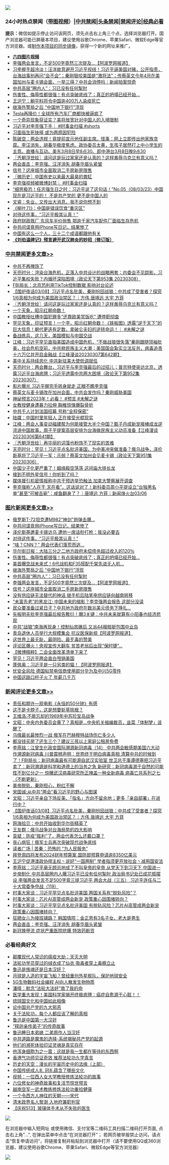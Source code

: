 ![](https://raw.githubusercontent.com/jsvpn/jsproxy/dev/64photo/fqnews-qr.jpg)

<div id="tt">
<h3>24小时热点禁闻（<a href="https://aaa.v2dns.tk/?QAjUl=BgRp5UNKRn&T5Vk=fPVH&Q59Ab=WxGE" target="_blank">带图视频</a>）|<a href="#%E4%B8%AD%E5%85%B1%E7%A6%81%E9%97%BB%E6%9B%B4%E5%A4%9A%E6%96%87%E7%AB%A0">中共禁闻</a>|<a href="#%E5%9B%BE%E7%89%87%E6%96%B0%E9%97%BB%E6%9B%B4%E5%A4%9A%E6%96%87%E7%AB%A0">头条禁闻</a>|<a href="#%E6%96%B0%E9%97%BB%E8%AF%84%E8%AE%BA%E6%9B%B4%E5%A4%9A%E6%96%87%E7%AB%A0">禁闻评论|<a href="#%E5%BF%85%E7%9C%8B%E7%BB%8F%E5%85%B8%E5%A5%BD%E6%96%87">经典必看</a></h3>
<div><b>提示：</b>微信如提示停止访问该网页，须先点击右上角三个点，选择浏览器打开。国产浏览器可能已屏蔽本项目，建议使用谷歌Chrome、苹果Safari、微软Edge等官方浏览器。或<a href="%E5%88%B6%E4%BD%9Cgit%E7%A6%81%E9%97%BB%E9%95%9C%E5%83%8F.md">制作本项目的同步镜像</a>，获得一个新的网址来推广。</div>
<ul>
<li><b><a href="http://d2.v2rss.gq/64.mp4" target="_blank">六四图片视频</a></b></li>
<li><a href="/topimagenews/20230308/1857418.md">李强两会发言，不足500字竟然三次提及...【阿波罗网报道】</a></li>
<li><a href="/sohnews/20230308/1857441.md">习李握手超冷淡！汪洋故意避开习近平视线！习近平逼美国对赌，公开指责，台海战事别再问“会不会”；秦刚狠咬美国是“激将法”；传蔡英文今年4月在美国加州与麦卡锡会面，一举三得？中共会消停吗｜新闻拍案惊奇</a></li>
<li><a href="/topimagenews/20230308/1857430.md">中共高层“圈内人”：习已没有任何掣肘</a></li>
<li><a href="/topimagenews/20230308/1857519.md">伤害性、侮辱性都很强！有点突破底线了；真正的坍塌已经开始…</a></li>
<li><a href="/headline/20230308/1857450.md">王沪宁：躺平料将令中国逾400万人染疫死亡</a></li>
<li><a href="/topimagenews/20230308/1857431.md">继海外警局之后 “中国地下银行”浮现</a></li>
<li><a href="/cnnews/20230308/1857504.md">Tesla再降价！全球所有汽车厂商都快被逼疯了</a></li>
<li><a href="/baitai/20230308/1857480.md">一个奇异现象获证实？美将放宽针对中国人的入境限制</a></li>
<li><a href="/sohnews/20230309/1857652.md">习近平对李克强下手｜ #时事金扫描 #shorts</a></li>
<li><a href="/baitai/20230309/1857665.md">习面临生死抉择 或为两原因犯险</a></li>
<li><a href="/sohnews/20230308/1857527.md">陈破空：两会违规！竟提前宣示他任副主席。怪事：网上立即传出他家族贪腐。李汪消失，胡春华极度焦虑。政协委员太黄，生孩子居然打上中小学生的主意。直播与互动。美东3月8日早8点30、即中港台3月8日晚9点30</a></li>
<li><a href="/cbnews/20230309/1857688.md">〖兲朝浮世绘〗请问这是玩过家家还是认真的？这样羞辱乌克兰有意义吗？</a></li>
<li><a href="/comments/20230308/1857549.md">两会直击：李克强、汪洋消失 胡春华眉头紧皱</a></li>
<li><a href="/topimagenews/20230308/1857409.md">信号？这座城市全面取消二手房新房限售</a></li>
<li><a href="/bblog/20230308/1857413.md">〖微历史〗中国有史以来最大最臭的粪缸</a></li>
<li><a href="/sohnews/20230309/1857653.md">李克强视频被微博封禁｜ #时事金扫描</a></li>
<li><a href="/sohnews/20230309/1857642.md">“细思极恐！任志强生日之时：习近平说了这句话！”No.05（08/03/23）中国现在是习近平的！ 不是共产党的 更不是中国人的</a></li>
<li><a href="/sohnews/20230308/1857512.md">文睿：失业，又传出大消息，我不说你想不到</a></li>
<li><a href="/baitai/20230309/1857629.md">《柳叶刀》：中国是错误饮食“重灾区”</a></li>
<li><a href="/topimagenews/20230309/1857698.md">对待这件事，“习近平极其认真！”</a></li>
<li><a href="/ssgc/20230308/1857454.md">政府财政救厂 东风车半价抛售 鄂逾千家汽车配件厂面临生存危机</a></li>
<li><a href="/topimagenews/20230309/1857770.md">中共间谍竟用iPhone写日记，结果惨了</a></li>
<li><a href="/baitai/20230308/1857490.md">中国有这么一个人，三十二个成语都跟他有关</a></li>
<li><b><a href="/comments/20200207/1272816.md" target="_blank">《刘伯温碑记》预言避开武汉肺炎的妙招（修订版）</a></b></li>
</ul>
</div>

<div class="catlist">
<h3><a href="/cbnews/" target="_blank">中共禁闻</a><span><a href="/cbnews/" target="_blank" rel="nofollow">更多文章>></a></span></h3>
<ul>
<li><a href="/cbnews/20230309/1857838.md" target="_blank">中共不再掩饰了</a></li>
<li><a href="/cbnews/20230309/1857795.md" target="_blank">天亮时分：渲染台海危机，正落入中共设计的战略圈套；内委会不见踪影，习近平集权失败？内循环深陷困境（政论天下第953集 20230308）</a></li>
<li><a href="/cbnews/20230309/1857728.md" target="_blank">FBI局长：北京恐利用TikTok控制数据 影响对台论述</a></li>
<li><a href="/comments/20230309/1857724.md" target="_blank">【围炉夜话03/08】习近平点名批美，秦刚扮回战狼：中共成了受害者？探究1/6真相为何成为美国政治禁区？｜方伟 唐靖远 大宇 方菲</a></li>
<li><a href="/cbnews/20230309/1857688.md" target="_blank">〖兲朝浮世绘〗请问这是玩过家家还是认真的？这样羞辱乌克兰有意义吗？</a></li>
<li><a href="/comments/20230308/1857543.md" target="_blank">一个天象，昭示红朝命数！</a></li>
<li><a href="/cbnews/20230308/1857541.md" target="_blank">中国教授吐槽中国犯罪多“还靠欧美赏饭吃” 遭停职彻查</a></li>
<li><a href="/comments/20230308/1857534.md" target="_blank">罕见天象，印证预言！一个字，昭示红朝命数！《铁板图》透露“逆于天下”的巨大信息！朝代更迭有定数，拿破仑夫妇的逆转命运！｜ #未解之谜</a></li>
<li><a href="/cbnews/20230308/1857499.md" target="_blank">备战练兵，这几天，美国模拟与中国交战</a></li>
<li><a href="/cbnews/20230308/1857408.md" target="_blank">江峰：习近平罕见直指美国造成中国危机，“不做战狼很失落”秦刚跟随领袖批美，社会危机空前，中共掀民族主义大潮；美国国会紮实立法反共，病毒追责十六万亿并开启金融战【江峰漫谈20230307第642期】</a></li>
<li><a href="/cbnews/20230308/1857356.md" target="_blank">美中关系持续恶化 中共新驻美大使低调就任</a></li>
<li><a href="/cbnews/20230308/1857345.md" target="_blank">天亮时分：两会舞台，习近平与李克强最后的过招儿；普京特使突访北京，透露习近平台海底牌；习近平透露中共两大困境（政论天下第952集 20230307）</a></li>
<li><a href="/cbnews/20230308/1857331.md" target="_blank">影片曝光 习近平握完手转身就走 正眼不瞧李克强</a></li>
<li><a href="/comments/20230308/1857297.md" target="_blank">蔡英文与麦卡锡改在加州会面，中共会发作吗？秦刚威胁美国</a></li>
<li><a href="/comments/20230308/1857272.md" target="_blank">神祕预言2023年！必看！ #预言 #未解之谜</a></li>
<li><a href="/cbnews/20230308/1857219.md" target="_blank">女教授健身遭暴力拉伸 胸椎惊悚爆裂骨折</a></li>
<li><a href="/cbnews/20230307/1857142.md" target="_blank">中共千人计划法国招募 号称“全程保密”</a></li>
<li><a href="/cbnews/20230307/1857002.md" target="_blank">陆媒：中国村里年轻人 正在接受光棍现实</a></li>
<li><a href="/cbnews/20230307/1856986.md" target="_blank">江峰：两会人事变动福建帮为何能接管大半个中国？甄子丹成新宠接棒成龙逆流讲中国故事，周子平提案高层安排为台海做民族主义动员准备【江峰漫谈20230306第641期】</a></li>
<li><a href="/cbnews/20230307/1856956.md" target="_blank">〖兲朝浮世绘〗再华丽的词藻也粉饰不了现实的苦难</a></li>
<li><a href="/cbnews/20230307/1856948.md" target="_blank">天亮时分：罕见！习近平点名批评美国，为中美冲突做准备？俄乌战争，泽伦斯基将了习近平一军；示弱？蔡英文加州会见麦卡锡（政论天下第951集 20230306）</a></li>
<li><a href="/cbnews/20230307/1856916.md" target="_blank">中国少子化更严重了！姻缘殿空荡荡 这间庙大排长龙</a></li>
<li><a href="/comments/20230307/1856912.md" target="_blank">接到不明外星信号！你听到了吗？</a></li>
<li><a href="/cbnews/20230307/1856848.md" target="_blank">媒体援引机密情报称中共干预选举恐触法 加拿大警察展开调查</a></li>
<li><a href="/comments/20230307/1856838.md" target="_blank">李克强称“人在干 天在看”，这话说对了！新科委员周小平提设立“台独黑名单”甚至“可被击毙”：咸鱼翻身了？｜唐靖远 方菲｜新闻烽火台03/06</a></li>

</ul>
</div>
<div class="catlist">
<h3><a href="/topimagenews/" target="_blank">图片新闻</a><span><a href="/topimagenews/" target="_blank" rel="nofollow">更多文章>></a></span></h3>
<ul>
<li><a href="/topimagenews/20230309/1857810.md" target="_blank">俄罗斯T-72坦克遭M982“神剑”炮弹击爆…</a></li>
<li><a href="/topimagenews/20230309/1857770.md" target="_blank">中共间谍竟用iPhone写日记，结果惨了</a></li>
<li><a href="/topimagenews/20230309/1857769.md" target="_blank">泽伦斯基邀麦卡锡访乌 遭他一席话秒打枪：我没必要去</a></li>
<li><a href="/topimagenews/20230309/1857698.md" target="_blank">对待这件事，“习近平极其认真！”</a></li>
<li><a href="/topimagenews/20230309/1857697.md" target="_blank">“啥？CNN？” 两会代表们落荒而逃…</a></li>
<li><a href="/topimagenews/20230308/1857571.md" target="_blank">华尔街日报：大陆三分之二地方政府未偿债务超过收入的120％</a></li>
<li><a href="/topimagenews/20230308/1857519.md" target="_blank">伤害性、侮辱性都很强！有点突破底线了；真正的坍塌已经开始…</a></li>
<li><a href="/topimagenews/20230308/1857433.md" target="_blank">美首曝空战未来式！6代战机和F35搭配千架先进无人机…</a></li>
<li><a href="/topimagenews/20230308/1857431.md" target="_blank">继海外警局之后 “中国地下银行”浮现</a></li>
<li><a href="/topimagenews/20230308/1857430.md" target="_blank">中共高层“圈内人”：习已没有任何掣肘</a></li>
<li><a href="/topimagenews/20230308/1857418.md" target="_blank">李强两会发言，不足500字竟然三次提及&#8230;【阿波罗网报道】</a></li>
<li><a href="/topimagenews/20230308/1857409.md" target="_blank">信号？这座城市全面取消二手房新房限售</a></li>
<li><a href="/topimagenews/20230308/1857150.md" target="_blank">没有供应链无法替代的神话 继手机后陆笔电供应链向越南转移</a></li>
<li><a href="/topimagenews/20230307/1857084.md" target="_blank">“未富先老”的黑龙江: 中国未来的缩影？李克强两会报告 这部分没读</a></li>
<li><a href="/topimagenews/20230307/1857067.md" target="_blank">民众要准备过紧日子？中共地方政府在数兆美元债务下挣扎…</a></li>
<li><a href="/topimagenews/20230307/1857056.md" target="_blank">矢板明夫批李克强最后报告敷衍！曝3关键：中共未来就算有小阳春也经济悲观</a></li>
<li><a href="/topimagenews/20230307/1857055.md" target="_blank">中共“战狼”南海再现身！控制仙宾礁后 又派44艘舰艇包围中业岛</a></li>
<li><a href="/topimagenews/20230307/1857025.md" target="_blank">青岛退休人员举行大规模集会 抗议医保新规【阿波罗网报道】</a></li>
<li><a href="/topimagenews/20230307/1856971.md" target="_blank">这世界上最无耻、最阴险、最歹毒的赞美</a></li>
<li><a href="/topimagenews/20230307/1856958.md" target="_blank">评论区爆火！央视宣传大翻车 贫苦老翁后出现“保时捷”…</a></li>
<li><a href="/topimagenews/20230307/1856949.md" target="_blank">【微博精粹】二会全面改革清单下来了</a></li>
<li><a href="/topimagenews/20230307/1856944.md" target="_blank">罕见！习近平两会直白甩锅美国</a></li>
<li><a href="/topimagenews/20230307/1856858.md" target="_blank">蓬佩奥：习近平是一只另类的猫！【阿波罗网报道】</a></li>
<li><a href="/topimagenews/20230307/1856847.md" target="_blank">忧安全风险 德国拟禁电信商使用部分华为及中兴5G零件</a></li>
<li><a href="/topimagenews/20230307/1856833.md" target="_blank">中国这路口杆子火了 年薪几千万</a></li>

</ul>
</div>
<div class="catlist">
<h3><a href="/comments/" target="_blank">新闻评论</a><span><a href="/comments/" target="_blank" rel="nofollow">更多文章>></a></span></h3>
<ul>
<li><a href="/comments/20230309/1857841.md" target="_blank">责任和期许&#8212;观电影《永恒的50分钟》有感</a></li>
<li><a href="/comments/20230309/1857840.md" target="_blank">这不是卡脖子，这是想要斩草除根？</a></li>
<li><a href="/comments/20230309/1857839.md" target="_blank">王维洛:不能忘却的1969年中苏珍宝岛战争</a></li>
<li><a href="/comments/20230309/1857831.md" target="_blank">文昭：中央内务委员会黄了？真相是&#8230;中央机关缩编裁员，韭菜「体制梦」该醒了</a></li>
<li><a href="/comments/20230309/1857825.md" target="_blank">乌俄最长最惨烈一战 俄军在巴赫穆特战场伤亡多少人</a></li>
<li><a href="/comments/20230309/1857813.md" target="_blank">都没钱买房了还生三个？建议三孩以上家庭公租房免费</a></li>
<li><a href="/comments/20230309/1857791.md" target="_blank">李燕铭：江曾生化政变国际溯源新冠病毒（14） 中共两会敏感期美国六大动作溯源新冠病毒 川普震撼声明：世界终于明白病毒真相 清算中共的时候到了！FBI局长：新冠病毒最有可能源自武汉实验室 世卫总干事谭德塞把习近平卖了：新冠溯源是科学和道德上的当务之急 新研究：新冠病毒源于自然的可能性不到亿分之一 惊曝武汉病毒研究所正掩盖一种全新病毒 病毒亡共系列之七（不断更新）</a></li>
<li><a href="/comments/20230309/1857766.md" target="_blank">美帝脱轨，秦刚担心，粉红不解</a></li>
<li><a href="/comments/20230309/1857752.md" target="_blank">宋国诚:从中共“两会”看习近平的野心与图谋</a></li>
<li><a href="/comments/20230309/1857726.md" target="_blank">文昭：习近平亲自下场反美、「指名」方向不留余地；更多「亲自部署」在进行中？</a></li>
<li><a href="/comments/20230309/1857724.md" target="_blank">【围炉夜话03/08】习近平点名批美，秦刚扮回战狼：中共成了受害者？探究1/6真相为何成为美国政治禁区？｜方伟 唐靖远 大宇 方菲</a></li>
<li><a href="/comments/20230309/1857701.md" target="_blank">网海拾贝：中共开始收割华尔街精英了</a></li>
<li><a href="/comments/20230309/1857700.md" target="_blank">王友群：俄乌战争对台海局势的四大影响</a></li>
<li><a href="/comments/20230309/1857699.md" target="_blank">袁斌：防疫“胜利”了，两会代表怎么还戴口罩？</a></li>
<li><a href="/comments/20230309/1857654.md" target="_blank">丧心病狂！俄军士兵再次突破现代战争底线</a></li>
<li><a href="/comments/20230309/1857648.md" target="_blank">读者广场 | 苦秦：恐怖的 “为人民服务”</a></li>
<li><a href="/comments/20230309/1857632.md" target="_blank">拜登周四将发布2024财年预算案 国防部预算申请逾8350亿美元</a></li>
<li><a href="/comments/20230309/1857631.md" target="_blank">王沪宁促港澳政协捍主权丶说好“一国两制” 学者指须更开放社会丶减用国安法</a></li>
<li><a href="/comments/20230309/1857630.md" target="_blank">李燕铭：习近平毫无顾忌地成了不叫皇帝的皇帝 从党天下到习天下 中国进一步帝制化 中共高层圈内人曝习近平已没有任何掣肘 政治局书记处已成花瓶摆设 李强两会发言不足500字竟三提习近平 两会大战（三五） 习近平连任与二十大常委争夺战（119）</a></li>
<li><a href="/comments/20230309/1857622.md" target="_blank">时事大家谈：习近平罕见点名批评美国 两国关系有“脱轨风险”？</a></li>
<li><a href="/comments/20230309/1857621.md" target="_blank">时事大家谈：芯片AI高管成两会新宠 政策重心因围堵转向？</a></li>
<li><a href="/comments/20230308/1857587.md" target="_blank">时事大家谈：习近平罕见点名批评美国 有脱轨风险？芯片AI高管成两会新宠 政策重心因围堵转向？&#160;</a></li>
<li><a href="/comments/20230308/1857550.md" target="_blank">狂晒女儿为接班铺路？ 韩国情院：金正恩有3名子女、老大是男生</a></li>
<li><a href="/comments/20230308/1857549.md" target="_blank">两会直击：李克强、汪洋消失 胡春华眉头紧皱</a></li>
<li><a href="/comments/20230308/1857547.md" target="_blank">新冠换甲流 症状严重医院挤爆 特效药断货</a></li>

</ul>
</div>

<div class="catlist">
<h3>必看经典好文</h3>
<ul>
<li><a href="/comments/20200619/783185.md" target="_blank">颠覆现代人常识的瘟疫大劫：天灭大明</a></li>
<li><a href="/comments/20210317/1506773.md" target="_blank">法轮功学员穿过的绒衣成了仙衣 吸毒者穿上毒瘾立止</a></li>
<li><a href="/comments/20220814/1771410.md" target="_blank">鲁迅是族魂还是日本汉奸？</a></li>
<li><a href="/comments/20200712/1359456.md" target="_blank">月球是人造的宇宙飞船？曾经重创外星舰队，保护地球安全</a></li>
<li><a href="/topimagenews/20200527/1335347.md" target="_blank">5G生物数码社会编程 AI向人散发生物物质</a></li>
<li><a href="/comments/20210312/1502968.md" target="_blank">潘晴：默念“法轮大法好”救了我的命</a></li>
<li><a href="/comments/20201115/1431139.md" target="_blank">医学重大发现！美国科学家揭开终极底牌：癌症自愈源于心脏！！</a></li>
<li><a href="/bannedvideo/20220411/1717515.md" target="_blank">琉球国文化和中国如此相像</a></li>
<li><a href="/comments/20200717/1361899.md" target="_blank">论中国共产党的九大邪恶</a></li>
<li><a href="/topimagenews/20161125/619230.md" target="_blank">关于法轮功，每个人都应该了解的真相</a></li>
<li><a href="/cnnews/20210213/1486568.md" target="_blank">鲁迅是中国第一大汉奸</a></li>
<li><a href="/tculture/20121214/86862.md" target="_blank">“释迦亲传弟子”的传奇故事</a></li>
<li><a href="/comments/20220408/1716379.md" target="_blank">鲁迅睡日本弟媳 二弟周作人当汉奸</a></li>
<li><a href="/comments/20181209/1044543.md" target="_blank">中共道路是魔鬼的选择-系统揭秘共产党的起源</a></li>
<li><a href="/ssgc/20220828/1777549.md" target="_blank">他们的濒死体验印证灵魂是真实存在</a></li>
<li><a href="/topimagenews/20210219/1489990.md" target="_blank">他浑身细胞为之一震：这就是我一生都在等待的东西啊</a></li>
<li><a href="/comments/20200517/1330064.md" target="_blank">香港气功师见证奇效 推荐法轮功九字真言</a></li>
<li><a href="/tculture/20121025/73065.md" target="_blank">历史的天空：漫长的宇宙历史中的法缘（上部）</a></li>
<li><a href="/bannedvideo/20211002/1631942.md" target="_blank">中国传统成人礼 冠礼蕴含了哪些文化</a></li>
<li><a href="/comments/20220529/1739017.md" target="_blank">视频：一位西人女大学教授修炼法轮功的故事</a></li>
<li><a href="/tculture/20130420/118886.md" target="_blank">六位修女的神奇故事和复活节惊世预言</a></li>
<li><a href="/comments/20190807/1170993.md" target="_blank">越南空军一武术教练修炼法轮功重拾健康</a></li>
<li><a href="/lifebaike/20211124/1656686.md" target="_blank">一个令西方人神往的天朝——宋代</a></li>
<li><a href="/ccpdope/20220508/1730036.md" target="_blank">清末政界名人黎澍 入地府兼职判官</a></li>
<li><a href="/cbnews/20210526/1554325.md" target="_blank">【庆祝513】玻璃体手术从不失败的医生</a></li>

</ul>
</div>

![](https://raw.githubusercontent.com/jsvpn/jsproxy/dev/64photo/fqnews-qr.jpg)

在浏览器中输入短网址 或使用微信、支付宝等二维码工具扫描二维码打开页面, 点击右上角"...", 在弹出菜单中点击“在浏览器打开”； 若网页被举报禁止访问，请点击“恢复申请访问”，将链接复制并粘贴到浏览器中打开（请不要使用QQ或360浏览器，建议使用谷歌Chrome、苹果Safari、微软Edge等官方浏览器）

![](https://raw.githubusercontent.com/jsvpn/jsproxy/dev/64photo/wx.jpg)